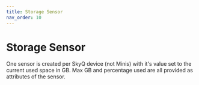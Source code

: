 ```yaml
---
title: Storage Sensor
nav_order: 10
---
```


# Storage Sensor

One sensor is created per SkyQ device (not Minis) with it's value set to the current used space in GB. Max GB and percentage used are all provided as attributes of the sensor.
